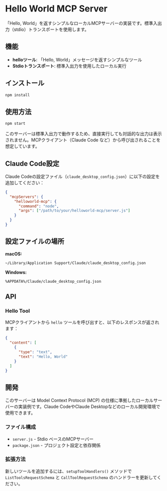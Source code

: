 # Hello World MCP Server

「Hello, World」を返すシンプルなローカルMCPサーバーの実装です。標準入出力（stdio）トランスポートを使用します。

## 機能

- **helloツール**: 「Hello, World」メッセージを返すシンプルなツール
- **Stdioトランスポート**: 標準入出力を使用したローカル実行

## インストール

```bash
npm install
```

## 使用方法

```bash
npm start
```

このサーバーは標準入出力で動作するため、直接実行しても対話的な出力は表示されません。MCPクライアント（Claude Code など）から呼び出されることを想定しています。

## Claude Code設定

Claude Codeの設定ファイル（`claude_desktop_config.json`）に以下の設定を追加してください：

```json
{
  "mcpServers": {
    "helloworld-mcp": {
      "command": "node",
      "args": ["/path/to/your/helloworld-mcp/server.js"]
    }
  }
}
```

## 設定ファイルの場所

**macOS:**
```
~/Library/Application Support/Claude/claude_desktop_config.json
```

**Windows:**
```
%APPDATA%/Claude/claude_desktop_config.json
```

## API

### Hello Tool

MCPクライアントから `hello` ツールを呼び出すと、以下のレスポンスが返されます：

```json
{
  "content": [
    {
      "type": "text",
      "text": "Hello, World"
    }
  ]
}
```

## 開発

このサーバーは Model Context Protocol (MCP) の仕様に準拠したローカルサーバーの実装例です。Claude CodeやClaude Desktopなどのローカル開発環境で使用できます。

### ファイル構成

- `server.js` - Stdio ベースのMCPサーバー
- `package.json` - プロジェクト設定と依存関係

### 拡張方法

新しいツールを追加するには、`setupToolHandlers()` メソッドで `ListToolsRequestSchema` と `CallToolRequestSchema` のハンドラーを更新してください。